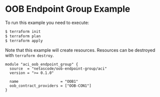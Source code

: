 <!-- BEGIN_TF_DOCS -->
# OOB Endpoint Group Example

To run this example you need to execute:

```bash
$ terraform init
$ terraform plan
$ terraform apply
```

Note that this example will create resources. Resources can be destroyed with `terraform destroy`.

```hcl
module "aci_oob_endpoint_group" {
  source  = "netascode/oob-endpoint-group/aci"
  version = ">= 0.1.0"

  name                   = "OOB1"
  oob_contract_providers = ["OOB-CON1"]
}
```
<!-- END_TF_DOCS -->